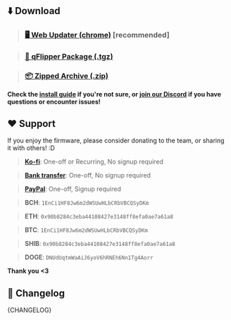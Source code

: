 ## ⬇️ Download
>### [🖥️ Web Updater (chrome)](https://momentum-fw.dev/update) [recommended]

>### [🐬 qFlipper Package (.tgz)](https://github.com/Next-Flip/Momentum-Firmware/releases/download/{VERSION_TAG}/{ARTIFACT_TGZ})

>### [📦 Zipped Archive (.zip)](https://github.com/Next-Flip/Momentum-Firmware/releases/download/{VERSION_TAG}/{ARTIFACT_ZIP})

**Check the [install guide](https://github.com/Next-Flip/Momentum-Firmware#install) if you're not sure, or [join our Discord](https://discord.gg/momentum) if you have questions or encounter issues!**

## ❤️ Support
If you enjoy the firmware, please consider donating to the team, or sharing it with others! :D

> **[Ko-fi](https://ko-fi.com/willyjl)**: One-off or Recurring, No signup required

> **[Bank transfer](https://bunq.me/WillyJL)**: One-off, No signup required

> **[PayPal](https://paypal.me/willyjl1)**: One-off, Signup required

> **BCH**: `1EnCi1HF8Jw6m2dWSUwHLbCRbVBCQSyDKm`

> **ETH**: `0x90b8284c3eba44108427e3148ff8efa0ae7a61a8`

> **BTC**: `1EnCi1HF8Jw6m2dWSUwHLbCRbVBCQSyDKm`

> **SHIB**: `0x90b8284c3eba44108427e3148ff8efa0ae7a61a8`

> **DOGE**: `DNUdUqtmWaAiJ6yoV6hRNEh6Nn1Tg4Aorr`

**Thank you <3**

## 🚀 Changelog
{CHANGELOG}
